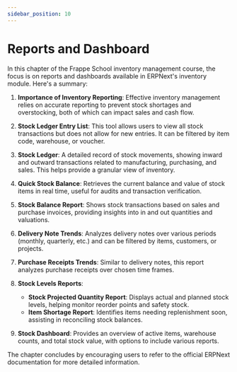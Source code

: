 ```yaml
---
sidebar_position: 10
---
```


# Reports and Dashboard

In this chapter of the Frappe School inventory management course, the focus is on reports and dashboards available in ERPNext's inventory module. Here's a summary:

1. **Importance of Inventory Reporting**: Effective inventory management relies on accurate reporting to prevent stock shortages and overstocking, both of which can impact sales and cash flow.

2. **Stock Ledger Entry List**: This tool allows users to view all stock transactions but does not allow for new entries. It can be filtered by item code, warehouse, or voucher.

3. **Stock Ledger**: A detailed record of stock movements, showing inward and outward transactions related to manufacturing, purchasing, and sales. This helps provide a granular view of inventory.

4. **Quick Stock Balance**: Retrieves the current balance and value of stock items in real time, useful for audits and transaction verification.

5. **Stock Balance Report**: Shows stock transactions based on sales and purchase invoices, providing insights into in and out quantities and valuations.

6. **Delivery Note Trends**: Analyzes delivery notes over various periods (monthly, quarterly, etc.) and can be filtered by items, customers, or projects.

7. **Purchase Receipts Trends**: Similar to delivery notes, this report analyzes purchase receipts over chosen time frames.

8. **Stock Levels Reports**:

   - **Stock Projected Quantity Report**: Displays actual and planned stock levels, helping monitor reorder points and safety stock.
   - **Item Shortage Report**: Identifies items needing replenishment soon, assisting in reconciling stock balances.

9. **Stock Dashboard**: Provides an overview of active items, warehouse counts, and total stock value, with options to include various reports.

The chapter concludes by encouraging users to refer to the official ERPNext documentation for more detailed information.
